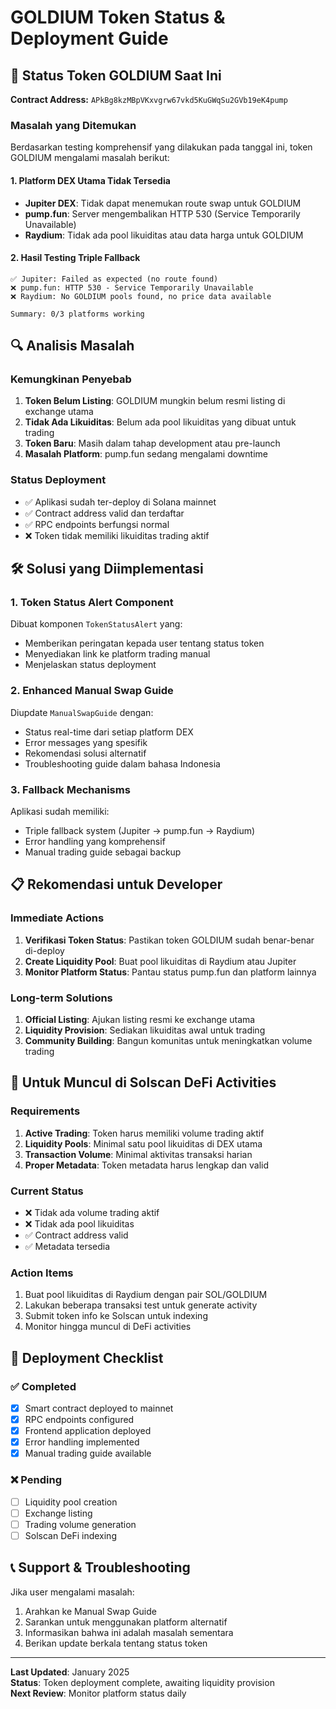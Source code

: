 # GOLDIUM Token Status & Deployment Guide

## 🚨 Status Token GOLDIUM Saat Ini

**Contract Address:** `APkBg8kzMBpVKxvgrw67vkd5KuGWqSu2GVb19eK4pump`

### Masalah yang Ditemukan

Berdasarkan testing komprehensif yang dilakukan pada tanggal ini, token GOLDIUM mengalami masalah berikut:

#### 1. Platform DEX Utama Tidak Tersedia
- **Jupiter DEX**: Tidak dapat menemukan route swap untuk GOLDIUM
- **pump.fun**: Server mengembalikan HTTP 530 (Service Temporarily Unavailable)
- **Raydium**: Tidak ada pool likuiditas atau data harga untuk GOLDIUM

#### 2. Hasil Testing Triple Fallback
```
✅ Jupiter: Failed as expected (no route found)
❌ pump.fun: HTTP 530 - Service Temporarily Unavailable  
❌ Raydium: No GOLDIUM pools found, no price data available

Summary: 0/3 platforms working
```

## 🔍 Analisis Masalah

### Kemungkinan Penyebab
1. **Token Belum Listing**: GOLDIUM mungkin belum resmi listing di exchange utama
2. **Tidak Ada Likuiditas**: Belum ada pool likuiditas yang dibuat untuk trading
3. **Token Baru**: Masih dalam tahap development atau pre-launch
4. **Masalah Platform**: pump.fun sedang mengalami downtime

### Status Deployment
- ✅ Aplikasi sudah ter-deploy di Solana mainnet
- ✅ Contract address valid dan terdaftar
- ✅ RPC endpoints berfungsi normal
- ❌ Token tidak memiliki likuiditas trading aktif

## 🛠️ Solusi yang Diimplementasi

### 1. Token Status Alert Component
Dibuat komponen `TokenStatusAlert` yang:
- Memberikan peringatan kepada user tentang status token
- Menyediakan link ke platform trading manual
- Menjelaskan status deployment

### 2. Enhanced Manual Swap Guide
Diupdate `ManualSwapGuide` dengan:
- Status real-time dari setiap platform DEX
- Error messages yang spesifik
- Rekomendasi solusi alternatif
- Troubleshooting guide dalam bahasa Indonesia

### 3. Fallback Mechanisms
Aplikasi sudah memiliki:
- Triple fallback system (Jupiter → pump.fun → Raydium)
- Error handling yang komprehensif
- Manual trading guide sebagai backup

## 📋 Rekomendasi untuk Developer

### Immediate Actions
1. **Verifikasi Token Status**: Pastikan token GOLDIUM sudah benar-benar di-deploy
2. **Create Liquidity Pool**: Buat pool likuiditas di Raydium atau Jupiter
3. **Monitor Platform Status**: Pantau status pump.fun dan platform lainnya

### Long-term Solutions
1. **Official Listing**: Ajukan listing resmi ke exchange utama
2. **Liquidity Provision**: Sediakan likuiditas awal untuk trading
3. **Community Building**: Bangun komunitas untuk meningkatkan volume trading

## 🔗 Untuk Muncul di Solscan DeFi Activities

### Requirements
1. **Active Trading**: Token harus memiliki volume trading aktif
2. **Liquidity Pools**: Minimal satu pool likuiditas di DEX utama
3. **Transaction Volume**: Minimal aktivitas transaksi harian
4. **Proper Metadata**: Token metadata harus lengkap dan valid

### Current Status
- ❌ Tidak ada volume trading aktif
- ❌ Tidak ada pool likuiditas
- ✅ Contract address valid
- ✅ Metadata tersedia

### Action Items
1. Buat pool likuiditas di Raydium dengan pair SOL/GOLDIUM
2. Lakukan beberapa transaksi test untuk generate activity
3. Submit token info ke Solscan untuk indexing
4. Monitor hingga muncul di DeFi activities

## 🚀 Deployment Checklist

### ✅ Completed
- [x] Smart contract deployed to mainnet
- [x] RPC endpoints configured
- [x] Frontend application deployed
- [x] Error handling implemented
- [x] Manual trading guide available

### ❌ Pending
- [ ] Liquidity pool creation
- [ ] Exchange listing
- [ ] Trading volume generation
- [ ] Solscan DeFi indexing

## 📞 Support & Troubleshooting

Jika user mengalami masalah:
1. Arahkan ke Manual Swap Guide
2. Sarankan untuk menggunakan platform alternatif
3. Informasikan bahwa ini adalah masalah sementara
4. Berikan update berkala tentang status token

---

**Last Updated**: January 2025  
**Status**: Token deployment complete, awaiting liquidity provision  
**Next Review**: Monitor platform status daily